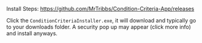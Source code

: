 Install Steps:
https://github.com/MrTribbs/Condition-Criteria-App/releases
 
Click the `ConditionCriteriaInstaller.exe`, it will download and typically go to your downloads folder. A security pop up may appear (click more info) and install anyways.
